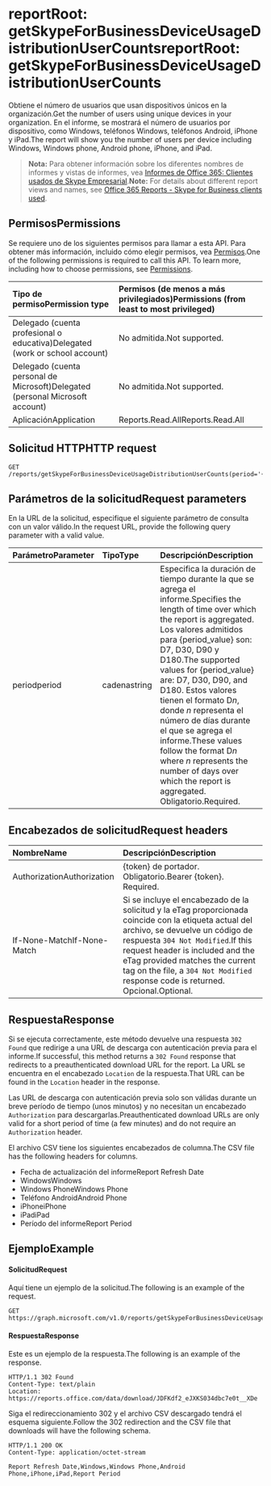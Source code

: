 # <a name="reportroot-getskypeforbusinessdeviceusagedistributionusercounts"></a><span data-ttu-id="a772e-101">reportRoot: getSkypeForBusinessDeviceUsageDistributionUserCounts</span><span class="sxs-lookup"><span data-stu-id="a772e-101">reportRoot: getSkypeForBusinessDeviceUsageDistributionUserCounts</span></span>

<span data-ttu-id="a772e-102">Obtiene el número de usuarios que usan dispositivos únicos en la organización.</span><span class="sxs-lookup"><span data-stu-id="a772e-102">Get the number of users using unique devices in your organization.</span></span> <span data-ttu-id="a772e-103">En el informe, se mostrará el número de usuarios por dispositivo, como Windows, teléfonos Windows, teléfonos Android, iPhone y iPad.</span><span class="sxs-lookup"><span data-stu-id="a772e-103">The report will show you the number of users per device including Windows, Windows phone, Android phone, iPhone, and iPad.</span></span>

> <span data-ttu-id="a772e-104">**Nota:** Para obtener información sobre los diferentes nombres de informes y vistas de informes, vea [Informes de Office 365: Clientes usados de Skype Empresarial](https://support.office.com/client/Skype-for-Business-clients-used-b9019c36-034f-40c7-acb0-c2a0400b03c3).</span><span class="sxs-lookup"><span data-stu-id="a772e-104">**Note:** For details about different report views and names, see [Office 365 Reports - Skype for Business clients used](https://support.office.com/client/Skype-for-Business-clients-used-b9019c36-034f-40c7-acb0-c2a0400b03c3).</span></span>

## <a name="permissions"></a><span data-ttu-id="a772e-105">Permisos</span><span class="sxs-lookup"><span data-stu-id="a772e-105">Permissions</span></span>

<span data-ttu-id="a772e-p102">Se requiere uno de los siguientes permisos para llamar a esta API. Para obtener más información, incluido cómo elegir permisos, vea [Permisos](../../../concepts/permissions_reference.md).</span><span class="sxs-lookup"><span data-stu-id="a772e-p102">One of the following permissions is required to call this API. To learn more, including how to choose permissions, see [Permissions](../../../concepts/permissions_reference.md).</span></span>

| <span data-ttu-id="a772e-108">Tipo de permiso</span><span class="sxs-lookup"><span data-stu-id="a772e-108">Permission type</span></span>                        | <span data-ttu-id="a772e-109">Permisos (de menos a más privilegiados)</span><span class="sxs-lookup"><span data-stu-id="a772e-109">Permissions (from least to most privileged)</span></span> |
| :------------------------------------- | :--------------------------------------- |
| <span data-ttu-id="a772e-110">Delegado (cuenta profesional o educativa)</span><span class="sxs-lookup"><span data-stu-id="a772e-110">Delegated (work or school account)</span></span>     | <span data-ttu-id="a772e-111">No admitida.</span><span class="sxs-lookup"><span data-stu-id="a772e-111">Not supported.</span></span>                           |
| <span data-ttu-id="a772e-112">Delegado (cuenta personal de Microsoft)</span><span class="sxs-lookup"><span data-stu-id="a772e-112">Delegated (personal Microsoft account)</span></span> | <span data-ttu-id="a772e-113">No admitida.</span><span class="sxs-lookup"><span data-stu-id="a772e-113">Not supported.</span></span>                           |
| <span data-ttu-id="a772e-114">Aplicación</span><span class="sxs-lookup"><span data-stu-id="a772e-114">Application</span></span>                            | <span data-ttu-id="a772e-115">Reports.Read.All</span><span class="sxs-lookup"><span data-stu-id="a772e-115">Reports.Read.All</span></span>                         |

## <a name="http-request"></a><span data-ttu-id="a772e-116">Solicitud HTTP</span><span class="sxs-lookup"><span data-stu-id="a772e-116">HTTP request</span></span>

<!-- { "blockType": "ignored" } --> 

```http
GET /reports/getSkypeForBusinessDeviceUsageDistributionUserCounts(period='{period_value}')
```

## <a name="request-parameters"></a><span data-ttu-id="a772e-117">Parámetros de la solicitud</span><span class="sxs-lookup"><span data-stu-id="a772e-117">Request parameters</span></span>

<span data-ttu-id="a772e-118">En la URL de la solicitud, especifique el siguiente parámetro de consulta con un valor válido.</span><span class="sxs-lookup"><span data-stu-id="a772e-118">In the request URL, provide the following query parameter with a valid value.</span></span>

| <span data-ttu-id="a772e-119">Parámetro</span><span class="sxs-lookup"><span data-stu-id="a772e-119">Parameter</span></span> | <span data-ttu-id="a772e-120">Tipo</span><span class="sxs-lookup"><span data-stu-id="a772e-120">Type</span></span>   | <span data-ttu-id="a772e-121">Descripción</span><span class="sxs-lookup"><span data-stu-id="a772e-121">Description</span></span>                              |
| :-------- | :----- | :--------------------------------------- |
| <span data-ttu-id="a772e-122">period</span><span class="sxs-lookup"><span data-stu-id="a772e-122">period</span></span>    | <span data-ttu-id="a772e-123">cadena</span><span class="sxs-lookup"><span data-stu-id="a772e-123">string</span></span> | <span data-ttu-id="a772e-124">Especifica la duración de tiempo durante la que se agrega el informe.</span><span class="sxs-lookup"><span data-stu-id="a772e-124">Specifies the length of time over which the report is aggregated.</span></span> <span data-ttu-id="a772e-125">Los valores admitidos para {period_value} son: D7, D30, D90 y D180.</span><span class="sxs-lookup"><span data-stu-id="a772e-125">The supported values for {period_value} are: D7, D30, D90, and D180.</span></span> <span data-ttu-id="a772e-126">Estos valores tienen el formato D*n*, donde *n* representa el número de días durante el que se agrega el informe.</span><span class="sxs-lookup"><span data-stu-id="a772e-126">These values follow the format D*n* where *n* represents the number of days over which the report is aggregated.</span></span> <span data-ttu-id="a772e-127">Obligatorio.</span><span class="sxs-lookup"><span data-stu-id="a772e-127">Required.</span></span> |

## <a name="request-headers"></a><span data-ttu-id="a772e-128">Encabezados de solicitud</span><span class="sxs-lookup"><span data-stu-id="a772e-128">Request headers</span></span>

| <span data-ttu-id="a772e-129">Nombre</span><span class="sxs-lookup"><span data-stu-id="a772e-129">Name</span></span>          | <span data-ttu-id="a772e-130">Descripción</span><span class="sxs-lookup"><span data-stu-id="a772e-130">Description</span></span>               |
| :------------ | :------------------------ |
| <span data-ttu-id="a772e-131">Authorization</span><span class="sxs-lookup"><span data-stu-id="a772e-131">Authorization</span></span> | <span data-ttu-id="a772e-p104">{token} de portador. Obligatorio.</span><span class="sxs-lookup"><span data-stu-id="a772e-p104">Bearer {token}. Required.</span></span> |
| <span data-ttu-id="a772e-134">If-None-Match</span><span class="sxs-lookup"><span data-stu-id="a772e-134">If-None-Match</span></span> | <span data-ttu-id="a772e-135">Si se incluye el encabezado de la solicitud y la eTag proporcionada coincide con la etiqueta actual del archivo, se devuelve un código de respuesta `304 Not Modified`.</span><span class="sxs-lookup"><span data-stu-id="a772e-135">If this request header is included and the eTag provided matches the current tag on the file, a `304 Not Modified` response code is returned.</span></span> <span data-ttu-id="a772e-136">Opcional.</span><span class="sxs-lookup"><span data-stu-id="a772e-136">Optional.</span></span> |

## <a name="response"></a><span data-ttu-id="a772e-137">Respuesta</span><span class="sxs-lookup"><span data-stu-id="a772e-137">Response</span></span>

<span data-ttu-id="a772e-138">Si se ejecuta correctamente, este método devuelve una respuesta `302 Found` que redirige a una URL de descarga con autenticación previa para el informe.</span><span class="sxs-lookup"><span data-stu-id="a772e-138">If successful, this method returns a `302 Found` response that redirects to a preauthenticated download URL for the report.</span></span> <span data-ttu-id="a772e-139">La URL se encuentra en el encabezado `Location` de la respuesta.</span><span class="sxs-lookup"><span data-stu-id="a772e-139">That URL can be found in the `Location` header in the response.</span></span>

<span data-ttu-id="a772e-140">Las URL de descarga con autenticación previa solo son válidas durante un breve período de tiempo (unos minutos) y no necesitan un encabezado `Authorization` para descargarlas.</span><span class="sxs-lookup"><span data-stu-id="a772e-140">Preauthenticated download URLs are only valid for a short period of time (a few minutes) and do not require an `Authorization` header.</span></span>

<span data-ttu-id="a772e-141">El archivo CSV tiene los siguientes encabezados de columna.</span><span class="sxs-lookup"><span data-stu-id="a772e-141">The CSV file has the following headers for columns.</span></span>

- <span data-ttu-id="a772e-142">Fecha de actualización del informe</span><span class="sxs-lookup"><span data-stu-id="a772e-142">Report Refresh Date</span></span>
- <span data-ttu-id="a772e-143">Windows</span><span class="sxs-lookup"><span data-stu-id="a772e-143">Windows</span></span>
- <span data-ttu-id="a772e-144">Windows Phone</span><span class="sxs-lookup"><span data-stu-id="a772e-144">Windows Phone</span></span>
- <span data-ttu-id="a772e-145">Teléfono Android</span><span class="sxs-lookup"><span data-stu-id="a772e-145">Android Phone</span></span>
- <span data-ttu-id="a772e-146">iPhone</span><span class="sxs-lookup"><span data-stu-id="a772e-146">iPhone</span></span>
- <span data-ttu-id="a772e-147">iPad</span><span class="sxs-lookup"><span data-stu-id="a772e-147">iPad</span></span>
- <span data-ttu-id="a772e-148">Período del informe</span><span class="sxs-lookup"><span data-stu-id="a772e-148">Report Period</span></span>

## <a name="example"></a><span data-ttu-id="a772e-149">Ejemplo</span><span class="sxs-lookup"><span data-stu-id="a772e-149">Example</span></span>

#### <a name="request"></a><span data-ttu-id="a772e-150">Solicitud</span><span class="sxs-lookup"><span data-stu-id="a772e-150">Request</span></span>

<span data-ttu-id="a772e-151">Aquí tiene un ejemplo de la solicitud.</span><span class="sxs-lookup"><span data-stu-id="a772e-151">The following is an example of the request.</span></span>

<!-- {
  "blockType": "request",
  "name": "reportroot_getskypeforbusinessdeviceusagedistributionusercounts"
}-->

```http
GET https://graph.microsoft.com/v1.0/reports/getSkypeForBusinessDeviceUsageDistributionUserCounts(period='D7')
```

#### <a name="response"></a><span data-ttu-id="a772e-152">Respuesta</span><span class="sxs-lookup"><span data-stu-id="a772e-152">Response</span></span>

<span data-ttu-id="a772e-153">Este es un ejemplo de la respuesta.</span><span class="sxs-lookup"><span data-stu-id="a772e-153">The following is an example of the response.</span></span>

<!-- { "blockType": "ignored" } --> 

```http
HTTP/1.1 302 Found
Content-Type: text/plain
Location: https://reports.office.com/data/download/JDFKdf2_eJXKS034dbc7e0t__XDe
```

<span data-ttu-id="a772e-154">Siga el redireccionamiento 302 y el archivo CSV descargado tendrá el esquema siguiente.</span><span class="sxs-lookup"><span data-stu-id="a772e-154">Follow the 302 redirection and the CSV file that downloads will have the following schema.</span></span>

<!-- {
  "blockType": "response",
  "truncated": true,
  "@odata.type": "stream"
} -->

```http
HTTP/1.1 200 OK
Content-Type: application/octet-stream

Report Refresh Date,Windows,Windows Phone,Android Phone,iPhone,iPad,Report Period
```
